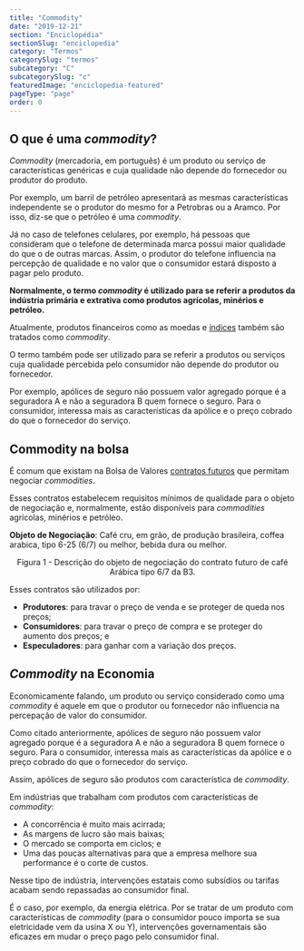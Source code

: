 ```yaml
---
title: "Commodity"
date: "2019-12-21"
section: "Enciclopédia"
sectionSlug: "enciclopedia"
category: "Termos"
categorySlug: "termos"
subcategory: "C"
subcategorySlug: "c"
featuredImage: "enciclopedia-featured"
pageType: "page"
order: 0
---
```


## O que é uma *commodity*?

*Commodity* (mercadoria, em português) é um produto ou serviço de características genéricas e cuja qualidade não depende do fornecedor ou produtor do produto.

Por exemplo, um barril de petróleo apresentará as mesmas características independente se o produtor do mesmo for a Petrobras ou a Aramco. Por isso, diz-se que o petróleo é uma *commodity*.

Já no caso de telefones celulares, por exemplo, há pessoas que consideram que o telefone de determinada marca possui maior qualidade do que o de outras marcas. Assim, o produtor do telefone influencia na percepção de qualidade e no valor que o consumidor estará disposto a pagar pelo produto.

**Normalmente, o termo *commodity* é utilizado para se referir a produtos da indústria primária e extrativa como produtos agrícolas, minérios e petróleo.**

Atualmente, produtos financeiros como as moedas e [índices](/enciclopedia/termos/i/ibovespa) também são tratados como *commodity*.

O termo também pode ser utilizado para se referir a produtos ou serviços cuja qualidade percebida pelo consumidor não depende do produtor ou fornecedor.

Por exemplo, apólices de seguro não possuem valor agregado porque é a seguradora A e não a seguradora B quem fornece o seguro. Para o consumidor, interessa mais as características da apólice e o preço cobrado do que o fornecedor do serviço.



## Commodity na bolsa

É comum que existam na Bolsa de Valores [contratos futuros](/enciclopedia/termos/c/contrato-futuro) que permitam negociar *commodities*.

Esses contratos estabelecem requisitos mínimos de qualidade para o objeto de negociação e, normalmente, estão disponíveis para *commodities* agrícolas, minérios e petróleo.

<div class="citacao">

**Objeto de Negociação**: Café cru, em grão, de produção brasileira, coffea arabica, tipo 6-25 (6/7) ou melhor, bebida dura ou melhor.


</div>

<p class="legenda" style="text-align:center">Figura 1 - Descrição do objeto de negociação do contrato futuro de café Arábica tipo 6/7 da B3.</p>


Esses contratos são utilizados por:

- **Produtores**: para travar o preço de venda e se proteger de queda nos preços;
- **Consumidores**: para travar o preço de compra e se proteger do aumento dos preços; e
- **Especuladores**: para ganhar com a variação dos preços.

## *Commodity* na Economia

Economicamente falando, um produto ou serviço considerado como uma *commodity* é aquele em que o produtor ou fornecedor não influencia na percepação de valor do consumidor.

Como citado anteriormente, apólices de seguro não possuem valor agregado porque é a seguradora A e não a seguradora B quem fornece o seguro. Para o consumidor, interessa mais as características da apólice e o preço cobrado do que o fornecedor do serviço.

Assim, apólices de seguro são produtos com característica de *commodity*.

Em indústrias que trabalham com produtos com características de *commodity*:

- A concorrência é muito mais acirrada;
- As margens de lucro são mais baixas;
- O mercado se comporta em ciclos; e
- Uma das poucas alternativas para que a empresa melhore sua performance é o corte de custos.

Nesse tipo de indústria, intervenções estatais como subsídios ou tarifas acabam sendo repassadas ao consumidor final.

É o caso, por exemplo, da energia elétrica. Por se tratar de um produto com características de *commodity* (para o consumidor pouco importa se sua eletricidade vem da usina X ou Y), intervenções governamentais são eficazes em mudar o preço pago pelo consumidor final.

